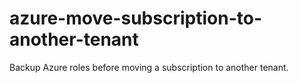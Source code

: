 # azure-move-subscription-to-another-tenant
Backup Azure roles before moving a subscription to another tenant.
